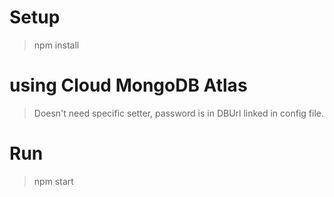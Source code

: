 # Setup
> npm install
# using Cloud MongoDB Atlas
> Doesn't need specific setter, password is in DBUrl linked in config file.
# Run 
> npm start